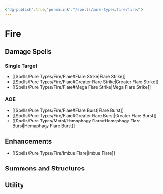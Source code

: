 ```yaml
---
{"dg-publish":true,"permalink":"/spells/pure-types/fire/fire/"}
---
```


# Fire
## Damage Spells

### Single Target
- [[Spells/Pure Types/Fire/Flare#Flare Strike\|Flare Strike]]
- [[Spells/Pure Types/Fire/Flare#Greater Flare Strike\|Greater Flare Strike]]
- [[Spells/Pure Types/Fire/Flare#Mega Flare Strike\|Mega Flare Strike]]
### AOE
- [[Spells/Pure Types/Fire/Flare#Flare Burst\|Flare Burst]]
- [[Spells/Pure Types/Fire/Flare#Greater Flare Burst\|Greater Flare Burst]]
- [[Spells/Pure Types/Metal/Hemaphagy Flare#Hemaphagy Flare Burst\|Hemaphagy Flare Burst]]
## Enhancements
- [[Spells/Pure Types/Fire/Imbue Flare\|Imbue Flare]]
## Summons and Structures

## Utility